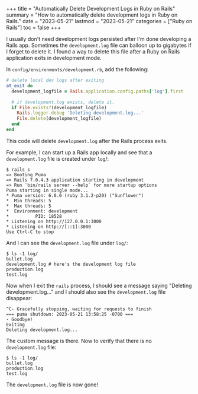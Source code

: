 +++
title = "Automatically Delete Development Logs in Ruby on Rails"
summary = "How to automatically delete development logs in Ruby on Rails."
date = "2023-05-21"
lastmod = "2023-05-21"
categories = ["Ruby on Rails"]
toc = false
+++

I usually don't need development logs persisted after I'm done developing a Rails app. Sometimes the `development.log` file can balloon up to gigabytes if I forget to delete it. I found a way to delete this file after a Ruby on Rails application exits in development mode.

In `config/environments/development.rb`, add the following:

```ruby
# delete local dev logs after exiting
at_exit do
  development_logfile = Rails.application.config.paths['log'].first

  # if development.log exists, delete it.
  if File.exists?(development_logfile)
    Rails.logger.debug 'Deleting development.log...'
    File.delete(development_logfile)
  end
end
```

This code will delete `development.log` after the Rails process exits.

For example, I can start up a Rails app locally and see that a `development.log` file is created under `log`/:

```
$ rails s
=> Booting Puma
=> Rails 7.0.4.3 application starting in development
=> Run `bin/rails server --help` for more startup options
Puma starting in single mode...
* Puma version: 6.0.0 (ruby 3.1.2-p20) ("Sunflower")
*  Min threads: 5
*  Max threads: 5
*  Environment: development
*          PID: 18528
* Listening on http://127.0.0.1:3000
* Listening on http://[::1]:3000
Use Ctrl-C to stop
```

And I can see the `development.log` file under `log/`:

```
$ ls -1 log/
bullet.log
development.log # here's the development log file
production.log
test.log
```

Now when I exit the `rails` process, I should see a message saying "Deleting development.log..." and I should also see the `development.log` file disappear:

```
^C- Gracefully stopping, waiting for requests to finish
=== puma shutdown: 2023-05-21 13:58:25 -0700 ===
- Goodbye!
Exiting
Deleting development.log...
```

The custom message is there. Now to verify that there is no `development.log` file:

```
$ ls -1 log/
bullet.log
production.log
test.log
```

The `development.log` file is now gone!